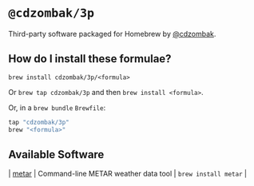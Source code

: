 # `@cdzombak/3p`

Third-party software packaged for Homebrew by [@cdzombak](https://github.com/cdzombak).

## How do I install these formulae?

`brew install cdzombak/3p/<formula>`

Or `brew tap cdzombak/3p` and then `brew install <formula>`.

Or, in a `brew bundle` `Brewfile`:

```ruby
tap "cdzombak/3p"
brew "<formula>"
```

## Available Software

<!-- project_table_start -->
| [metar](https://github.com/RyuKojiro/metar) | Command-line METAR weather data tool | `brew install metar` |
<!-- project_table_end -->
